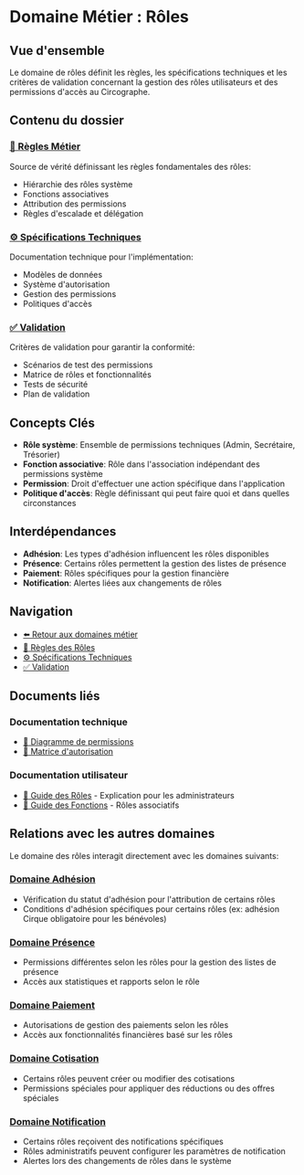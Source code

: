 # Domaine Métier : Rôles

## Vue d'ensemble

Le domaine de rôles définit les règles, les spécifications techniques et les critères de validation concernant la gestion des rôles utilisateurs et des permissions d'accès au Circographe.

## Contenu du dossier

### [📜 Règles Métier](./regles.md)
Source de vérité définissant les règles fondamentales des rôles:
- Hiérarchie des rôles système
- Fonctions associatives
- Attribution des permissions
- Règles d'escalade et délégation

### [⚙️ Spécifications Techniques](./specs.md)
Documentation technique pour l'implémentation:
- Modèles de données
- Système d'autorisation
- Gestion des permissions
- Politiques d'accès

### [✅ Validation](./validation.md)
Critères de validation pour garantir la conformité:
- Scénarios de test des permissions
- Matrice de rôles et fonctionnalités
- Tests de sécurité
- Plan de validation

## Concepts Clés

- **Rôle système**: Ensemble de permissions techniques (Admin, Secrétaire, Trésorier)
- **Fonction associative**: Rôle dans l'association indépendant des permissions système
- **Permission**: Droit d'effectuer une action spécifique dans l'application
- **Politique d'accès**: Règle définissant qui peut faire quoi et dans quelles circonstances

## Interdépendances

- **Adhésion**: Les types d'adhésion influencent les rôles disponibles
- **Présence**: Certains rôles permettent la gestion des listes de présence
- **Paiement**: Rôles spécifiques pour la gestion financière
- **Notification**: Alertes liées aux changements de rôles

## Navigation

- [⬅️ Retour aux domaines métier](../index.md)
- [📜 Règles des Rôles](./regles.md)
- [⚙️ Spécifications Techniques](./specs.md)
- [✅ Validation](./validation.md)

## Documents liés

### Documentation technique
- [📝 Diagramme de permissions](../../../docs/architecture/diagrams/roles_permissions.md)
- [📝 Matrice d'autorisation](../../../docs/architecture/matrices/authorization_matrix.md)

### Documentation utilisateur
- [📘 Guide des Rôles](../../../docs/business/regles/roles_systeme.md) - Explication pour les administrateurs
- [📗 Guide des Fonctions](../../../docs/utilisateur/guides/fonctions_association.md) - Rôles associatifs

## Relations avec les autres domaines

Le domaine des rôles interagit directement avec les domaines suivants:

### [Domaine Adhésion](../adhesion/index.md)
- Vérification du statut d'adhésion pour l'attribution de certains rôles
- Conditions d'adhésion spécifiques pour certains rôles (ex: adhésion Cirque obligatoire pour les bénévoles)

### [Domaine Présence](../presence/index.md)
- Permissions différentes selon les rôles pour la gestion des listes de présence
- Accès aux statistiques et rapports selon le rôle

### [Domaine Paiement](../paiement/index.md)
- Autorisations de gestion des paiements selon les rôles
- Accès aux fonctionnalités financières basé sur les rôles

### [Domaine Cotisation](../cotisation/index.md)
- Certains rôles peuvent créer ou modifier des cotisations
- Permissions spéciales pour appliquer des réductions ou des offres spéciales

### [Domaine Notification](../notification/index.md)
- Certains rôles reçoivent des notifications spécifiques
- Rôles administratifs peuvent configurer les paramètres de notification
- Alertes lors des changements de rôles dans le système 